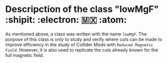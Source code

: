 # Descripction of the class "lowMgF" :shipit: :electron: :mexico: :atom:

As mentioned above, a class was written with the name `lowMgF`. The purpose of this class is only to study and verify where cuts can be made to improve efficiency in the study of Collider Mode with `Reduced Magnetic Field`. However, it is also used to replicate the cuts already known for the full magnetic field.
